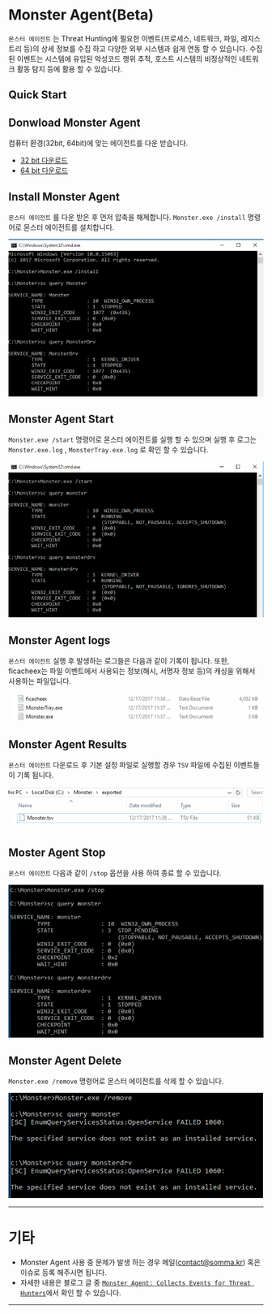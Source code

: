 # Monster Agent(Beta)

`몬스터 에이전트` 는 Threat Hunting에 필요한 이벤트(프로세스, 네트워크, 파일, 레지스트리 등)의 상세 정보를 수집 하고 다양한 외부 시스템과 쉽게 연동 할 수 있습니다. 수집된 이벤트는 시스템에 유입된 악성코드 행위 추적, 호스트 시스템의 비정상적인 네트워크 활동 탐지 등에 활용 할 수 있습니다.

## Quick Start

## Donwload Monster Agent
컴퓨터 환경(32bit, 64bit)에 맞는 에이전트를 다운 받습니다.
+ [32 bit 다운로드](https://monsterti.blob.core.windows.net/monster-agent/Monster(x86).zip)
+ [64 bit 다운로드](https://monsterti.blob.core.windows.net/monster-agent/Monster(x64).zip)

## Install Monster Agent
`몬스터 에이전트` 를 다운 받은 후 먼저 압축을 해제합니다. `Monster.exe /install` 명령어로 몬스터 에이전트를 설치합니다. 

![install](/images/monster-install.png)

## Monster Agent Start
`Monster.exe /start` 명령어로 몬스터 에이전트를 실행 할 수 있으며 실행 후 로그는 `Monster.exe.log` , `MonsterTray.exe.log` 로 확인 할 수 있습니다.

![service](/images/monster-service-mode.png)

## Monster Agent logs
`몬스터 에이전트` 실행 후 발생하는 로그들은 다음과 같이 기록이 됩니다. 또한, ficacheex는 파일 이벤트에서 사용되는 정보(해시, 서명자 정보 등)의 캐싱을 위해서 사용하는 파일입니다.

![logs](/images/monster-logs.png)

## Monster Agent Results
`몬스터 에이전트` 다운로드 후 기본 설정 파일로 실행할 경우 `TSV` 파일에 수집된 이벤트들이 기록 됩니다.

![tsv-export](/images/monster-tsv-export.png)

## Moster Agent Stop
`몬스터 에이전트` 다음과 같이 `/stop` 옵션을 사용 하여 종료 할 수 있습니다.

![stop](/images/monster-stop.png)

## Monster Agent Delete
`Monster.exe /remove` 명령어로 몬스터 에이전트를 삭제 할 수 있습니다.

![delete](/images/monster-delete.png)

---

# 기타
+ Monster Agent 사용 중 문제가 발생 하는 경우 메일(contact@somma.kr) 혹은 이슈로 등록 해주시면 됩니다.
+ 자세한 내용은 블로그 글 중 [`Monster Agent: Collects Events for Threat Hunters`](http://tech.somma.kr/2017/12/17/monster-collector/#)에서 확인 할 수 있습니다.

---

